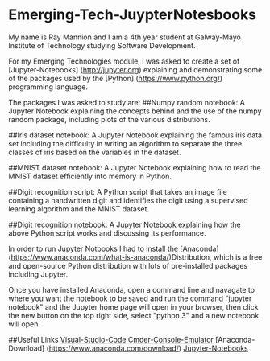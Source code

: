 # Emerging-Tech-JuypterNotesbooks

My name is Ray Mannion and I am a 4th year student at Galway-Mayo Institute of Technology studying Software Development.

For my Emerging Technologies module, I was asked to create a set of [Jupyter-Notebooks] (http://jupyter.org) 
explaining and demonstrating some of the packages used by the [Python] (https://www.python.org/) programming language.

The packages I was asked to study are:
##Numpy random notebook: 
A Jupyter Notebook explaining the concepts
behind and the use of the numpy random package, including plots
of the various distributions. 

##Iris dataset notebook:
 A Jupyter Notebook explaining the famous
iris data set including the difficulty in writing an algorithm to separate
the three classes of iris based on the variables in the dataset.

##MNIST dataset notebook: 
A Jupyter Notebook explaining how to
read the MNIST dataset efficiently into memory in Python.

##Digit recognition script: 
A Python script that takes an image file
containing a handwritten digit and identifies the digit using a supervised
learning algorithm and the MNIST dataset.

##Digit recognition notebook: 
A Jupyter Notebook explaining how the
above Python script works and discussing its performance.

In order to run Jupyter Notbooks I had to install the [Anaconda] (https://www.anaconda.com/what-is-anaconda/)Distribution, which is a free and open-source Python distribution with lots of pre-installed packages including Jupyter.

Once you have installed Anaconda, open a command line and navagate to where you want the notebook to be saved and run the command "jupyter notebook" and the Jupyter home page will open in your browser, then click the new button on the top right side, select "python 3" and a new notebook will open.


##Useful Links
[Visual-Studio-Code](https://code.visualstudio.com/)
[Cmder-Console-Emulator](http://cmder.net/)
[Anaconda-Download] (https://www.anaconda.com/download/)
[Jupyter-Notebooks](https://jupyter.readthedocs.io/en/latest/)